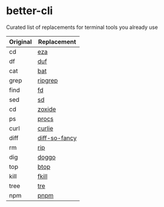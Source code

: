 # better-cli
Curated list of replacements for terminal tools you already use

|  Original  |  Replacement                                                 |
|------------|--------------------------------------------------------------|
| cd         |  [eza](https://github.com/eza-community/eza)                 |
| df         |  [duf](https://github.com/muesli/duf)                        |  
| cat        |  [bat](https://github.com/sharkdp/bat)                       |
| grep       |  [ripgrep](https://github.com/BurntSushi/ripgrep)            |
| find       |  [fd](https://github.com/sharkdp/fd)                         |
| sed        |  [sd](https://github.com/chmln/sd)                           |
| cd         |  [zoxide](https://github.com/ajeetdsouza/zoxide)             |
| ps         |  [procs](https://github.com/dalance/procs)                   |
| curl       |  [curlie](https://github.com/rs/curlie)                      |
| diff       |  [diff-so-fancy](https://github.com/so-fancy/diff-so-fancy)  |
| rm         |  [rip](https://github.com/nivekuil/rip)                      |
| dig        |  [doggo](https://github.com/mr-karan/doggo)                  |
| top        |  [btop](https://github.com/aristocratos/btop)                |
| kill       |  [fkill](https://github.com/sindresorhus/fkill-cli)          |
| tree       |  [tre](https://github.com/dduan/tre)                         |
| npm        |  [pnpm](https://github.com/pnpm/pnpm)                        |
